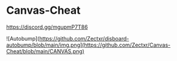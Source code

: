 # Canvas-Cheat
https://discord.gg/mgupmP7T86

![Autobump](https://github.com/Zectxr/disboard-autobump/blob/main/img.png](https://github.com/Zectxr/Canvas-Cheat/blob/main/CANVAS.png)
